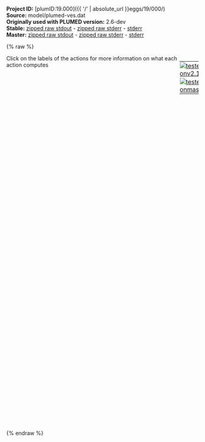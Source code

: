 **Project ID:** [plumID:19.000]({{ '/' | absolute_url }}eggs/19/000/)  
**Source:** model/plumed-ves.dat  
**Originally used with PLUMED version:** 2.6-dev  
**Stable:** [zipped raw stdout](plumed-ves.dat.plumed.stdout.txt.zip) - [zipped raw stderr](plumed-ves.dat.plumed.stderr.txt.zip) - [stderr](plumed-ves.dat.plumed.stderr)  
**Master:** [zipped raw stdout](plumed-ves.dat.plumed_master.stdout.txt.zip) - [zipped raw stderr](plumed-ves.dat.plumed_master.stderr.txt.zip) - [stderr](plumed-ves.dat.plumed_master.stderr)  

{% raw %}
<div style="width: 100%; float:left">
<div style="width: 90%; float:left" id="value_details_data/model/plumed-ves.dat"> Click on the labels of the actions for more information on what each action computes </div>
<div style="width: 10%; float:left"><table><tr><td style="padding:1px"><a href="plumed-ves.dat.plumed.stderr"><img src="https://img.shields.io/badge/v2.10-passing-green.svg" alt="tested onv2.10" /></a></td></tr><tr><td style="padding:1px"><a href="plumed-ves.dat.plumed_master.stderr"><img src="https://img.shields.io/badge/master-passing-green.svg" alt="tested onmaster" /></a></td></tr></table></div></div>
<pre style="width=97%;">
<span class="plumedtooltip" style="color:blue"># vim:ft=plumed<span class="right">Enables syntax highlighting for PLUMED files in vim. See <a href="https://www.plumed.org/doc-master/user-doc/html/_vim_syntax.html">here for more details. </a><i></i></span></span>
<span class="plumedtooltip" style="color:green">RESTART<span class="right">Activate restart. <a href="https://www.plumed.org/doc-master/user-doc/html/_r_e_s_t_a_r_t.html" style="color:green">More details</a><i></i></span></span>
<span style="display:none;" id="data/model/plumed-ves.dat">The RESTART action with label <b></b> calculates something</span><span class="plumedtooltip" style="color:green">UNITS<span class="right">This command sets the internal units for the code. <a href="https://www.plumed.org/doc-master/user-doc/html/_u_n_i_t_s.html" style="color:green">More details</a><i></i></span></span> <span class="plumedtooltip">NATURAL<span class="right"> use natural units<i></i></span></span>
<br/><b name="data/model/plumed-ves.datene" onclick='showPath("data/model/plumed-ves.dat","data/model/plumed-ves.datene","data/model/plumed-ves.datene","black")'>ene</b><span style="display:none;" id="data/model/plumed-ves.datene">The ENERGY action with label <b>ene</b> calculates the following quantities:<table  align="center" frame="void" width="95%" cellpadding="5%"><tr><td width="5%"><b> Quantity </b>  </td><td width="5%"><b> Type </b>  </td><td><b> Description </b> </td></tr><tr><td width="5%">ene</td><td width="5%"><font color="black">scalar</font></td><td>the internal energy</td></tr></table></span>: <span class="plumedtooltip" style="color:green">ENERGY<span class="right">Calculate the total potential energy of the simulation box. <a href="https://www.plumed.org/doc-master/user-doc/html/_e_n_e_r_g_y.html" style="color:green">More details</a><i></i></span></span>
<b name="data/model/plumed-ves.datp" onclick='showPath("data/model/plumed-ves.dat","data/model/plumed-ves.datp","data/model/plumed-ves.datp","black")'>p</b><span style="display:none;" id="data/model/plumed-ves.datp">The POSITION action with label <b>p</b> calculates the following quantities:<table  align="center" frame="void" width="95%" cellpadding="5%"><tr><td width="5%"><b> Quantity </b>  </td><td width="5%"><b> Type </b>  </td><td><b> Description </b> </td></tr><tr><td width="5%">p.x</td><td width="5%"><font color="black">scalar</font></td><td>the x-component of the atom position</td></tr><tr><td width="5%">p.y</td><td width="5%"><font color="black">scalar</font></td><td>the y-component of the atom position</td></tr><tr><td width="5%">p.z</td><td width="5%"><font color="black">scalar</font></td><td>the z-component of the atom position</td></tr></table></span>: <span class="plumedtooltip" style="color:green">POSITION<span class="right">Calculate the components of the position of an atom. <a href="https://www.plumed.org/doc-master/user-doc/html/_p_o_s_i_t_i_o_n.html" style="color:green">More details</a><i></i></span></span> <span class="plumedtooltip">ATOM<span class="right">the atom number<i></i></span></span>=1

<span class="plumedtooltip" style="color:green">VES_DELTA_F<span class="right">Implementation of VES Delta F method <a href="https://www.plumed.org/doc-master/user-doc/html/_v_e_s__d_e_l_t_a__f.html" style="color:green">More details</a><i></i></span></span> ...
  <span class="plumedtooltip">LABEL<span class="right">a label for the action so that its output can be referenced in the input to other actions<i></i></span></span>=<b name="data/model/plumed-ves.datves" onclick='showPath("data/model/plumed-ves.dat","data/model/plumed-ves.datves","data/model/plumed-ves.datves","black")'>ves</b><span style="display:none;" id="data/model/plumed-ves.datves">The VES_DELTA_F action with label <b>ves</b> calculates the following quantities:<table  align="center" frame="void" width="95%" cellpadding="5%"><tr><td width="5%"><b> Quantity </b>  </td><td width="5%"><b> Type </b>  </td><td><b> Description </b> </td></tr><tr><td width="5%">ves.bias</td><td width="5%"><font color="black">scalar</font></td><td>the instantaneous value of the bias potential</td></tr><tr><td width="5%">ves.rct</td><td width="5%"><font color="black">scalar</font></td><td>the reweighting factor c(t)</td></tr><tr><td width="5%">ves.work</td><td width="5%"><font color="black">scalar</font></td><td>the work done by the bias in one AV_STRIDE</td></tr></table></span>
  <span class="plumedtooltip">ARG<span class="right">the labels of the scalars on which the bias will act<i></i></span></span>=<b name="data/model/plumed-ves.datp">p.x</b>
  <span class="plumedtooltip">TEMP<span class="right">temperature is compulsory, but it can be sometimes fetched from the MD engine<i></i></span></span>=1
  <span class="plumedtooltip">FILE_F0<span class="right">names of files containing local free energies and derivatives<i></i></span></span>=fesA.data
  <span class="plumedtooltip">FILE_F1<span class="right">names of files containing local free energies and derivatives<i></i></span></span>=fesB.data
  <span class="plumedtooltip">BIASFACTOR<span class="right"> the gamma bias factor used for well-tempered target p(s)<i></i></span></span>=10.0
  <span class="plumedtooltip">AV_STRIDE<span class="right"> number of simulation steps between alpha updates<i></i></span></span>=500
  <span class="plumedtooltip">M_STEP<span class="right"> the mu step used for the Omega functional minimization<i></i></span></span>=0.05
  <span class="plumedtooltip">PRINT_STRIDE<span class="right"> stride for printing to ALPHA_FILE<i></i></span></span>=100
  <span class="plumedtooltip">ALPHA_FILE<span class="right"> file name for output minimization parameters<i></i></span></span>=Alpha.data
... VES_DELTA_F
<br/><span class="plumedtooltip" style="color:green">PRINT<span class="right">Print quantities to a file. <a href="https://www.plumed.org/doc-master/user-doc/html/_p_r_i_n_t.html" style="color:green">More details</a><i></i></span></span> <span class="plumedtooltip">FMT<span class="right">the format that should be used to output real numbers<i></i></span></span>=%g <span class="plumedtooltip">STRIDE<span class="right"> the frequency with which the quantities of interest should be output<i></i></span></span>=500 <span class="plumedtooltip">FILE<span class="right">the name of the file on which to output these quantities<i></i></span></span>=Colvar.data <span class="plumedtooltip">ARG<span class="right">the labels of the values that you would like to print to the file<i></i></span></span>=<b name="data/model/plumed-ves.datp">p.x</b>,<b name="data/model/plumed-ves.datp">p.y</b>,<b name="data/model/plumed-ves.datves">ves.bias</b>,<b name="data/model/plumed-ves.datves">ves.rct</b>,<b name="data/model/plumed-ves.datene">ene</b>

<span class="plumedtooltip" style="color:green">ENDPLUMED<span class="right">Terminate plumed input. <a href="https://www.plumed.org/doc-master/user-doc/html/_e_n_d_p_l_u_m_e_d.html" style="color:green">More details</a><i></i></span></span><span style="color:blue" class="comment">
</span></pre>
{% endraw %}
